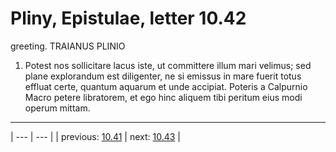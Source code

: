 # Pliny, Epistulae, letter 10.42

greeting. TRAIANUS PLINIO



1. Potest nos sollicitare lacus iste, ut committere illum mari velimus; sed plane explorandum est diligenter, ne si emissus in mare fuerit totus effluat certe, quantum aquarum et unde accipiat. Poteris a Calpurnio Macro petere libratorem, et ego hinc aliquem tibi peritum eius modi operum mittam.



---

| --- | --- |
| previous: [10.41](../10.41/) | next: [10.43](../10.43/) |